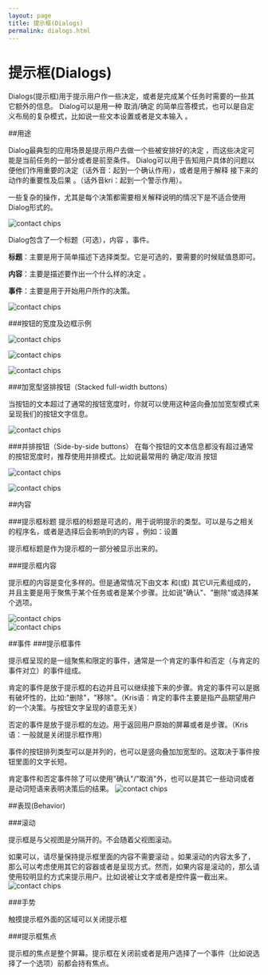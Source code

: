 ```yaml
---
layout: page
title: 提示框(Dialogs)
permalink: dialogs.html
---
```


# 提示框(Dialogs)


Dialogs(提示框)用于提示用户作一些决定，或者是完成某个任务时需要的一些其它额外的信息。 Dialog可以是用一种 取消/确定 的简单应答模式，也可以是自定义布局的复杂模式，比如说一些文本设置或者是文本输入 。

##用途

Dialog最典型的应用场景是提示用户去做一个些被安排好的决定 ，而这些决定可能是当前任务的一部分或者是前至条件。 Dialog可以用于告知用户具体的问题以便他们作用重要的决定（话外音：起到一个确认作用），或者是用于解释
接下来的动作的重要性及后果 。（话外音kri：起到一个警示作用）。


一些复杂的操作，尤其是每个决策都需要相关解释说明的情况下是不适合使用Dialog形式的。


![contact chips](images/components-dialogs-usage-dialog_03_large_mdpi.png)    


Dialog包含了一个标题（可选），内容 ，事件。

**标题**：主要是用于简单描述下选择类型。它是可选的，要需要的时候赋值恳即可。

**内容**：主要是描述要作出一个什么样的决定 。

**事件**：主要是用于开始用户所作的决策。


![contact chips](images/components-dialogs-usage-dialogs_07_large_mdpi.png)    

###按钮的宽度及边框示例

![contact chips](images/components-buttons-buttonsindialogs_large_mdpi.png)    

![contact chips](images/components-dialogs-usage-dialogs_07a_large_mdpi.png)    

![contact chips](images/components-dialogs-usage-dialogs_07b_large_mdpi.png)    


###加宽型竖排按钮（Stacked full-width buttons）


当按钮的文本超过了通常的按钮宽度时，你就可以使用这种竖向叠加加宽型模式来呈现我们的按钮文字信息。

![contact chips](images/components-dialogs-usage-stackedfullwidthbuttonsa_large_mdpi.png)    



###并排按钮（Side-by-side buttons）
在每个按钮的文本信息都没有超过通常的按钮宽度时，推荐使用并排模式。比如说最常用的 确定/取消 按钮 

![contact chips](images/components-dialogs-usage-sidebysidebuttonsa_large_mdpi.png)    

![contact chips](images/components-dialogs-usage-sidebysidebuttonsb_large_mdpi.png)    



##内容

###提示框标题
提示框的标题是可选的，用于说明提示的类型。可以是与之相关的程序名，或者是选择后会影响到的内容 。例如：设置

提示框标题是作为提示框的一部分被显示出来的。


###提示框内容

提示框的内容是变化多样的。但是通常情况下由文本 和(或) 其它UI元素组成的，并且主要是用于聚焦于某个任务或者是某个步骤。比如说"确认"、"删除"或选择某个选项。

![contact chips](images/components-dialogs-content-dialogs_03a_large_mdpi.png)    
![contact chips](images/components-dialogs-content-dialogs_03b_large_mdpi.png)    



##事件
###提示框事件

提示框呈现的是一组聚焦和限定的事件，通常是一个肯定的事件和否定（与肯定的事件对立）的事件组成。

肯定的事件是放于提示框的右边并且可以继续接下来的步骤。肯定的事件可以是据有破坏性的，比如:"删除"，"移除"。（Kris语：肯定的事件主要是指产品期望用户的一个决策。与按钮文字呈现的语意无关）

否定的事件是放于提示框的左边。用于返回用户原始的屏幕或者是步骤。（Kris语：一般就是关闭提示框作用）

事件的按钮排列类型可以是并列的，也可以是竖向叠加加宽型的。这取决于事件按钮里面的文字长短。


肯定事件和否定事件除了可以使用"确认"/"取消"外，也可以是其它一些动词或者是动词短语来表明决策后的结果。
![contact chips](images/components-dialogs-actions-dialogs_11_large_mdpi.png)    



##表现(Behavior)

###滚动


提示框是与父视图是分隔开的。不会随着父视图滚动。


如果可以，请尽量保持提示框里面的内容不需要滚动 。如果滚动的内容太多了，那么可以考虑使用其它的容器或者是呈现方式。然而，如果内容是滚动的，那么请使用较明显的方式来提示用户。比如说被让文字或者是控件露一截出来。
![contact chips](images/components-dialogs-behavior-dialogs_12_large_mdpi.png)    

###手势


触摸提示框外面的区域可以关闭提示框 


###提示框焦点
 
 提示框的焦点是整个屏幕。提示框在关闭前或者是用户选择了一个事件（比如说选择了一个选项）前都会持有焦点。
